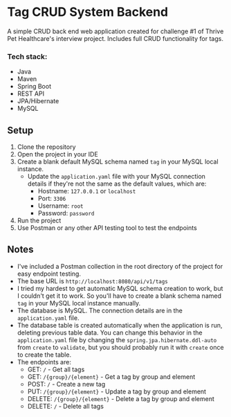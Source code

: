 # Tag CRUD System Backend

A simple CRUD back end web application created for challenge #1 of Thrive Pet Healthcare's interview project. Includes full CRUD functionality for tags.

### Tech stack:
- Java
- Maven
- Spring Boot
- REST API
- JPA/Hibernate
- MySQL

## Setup

1. Clone the repository
2. Open the project in your IDE
3. Create a blank default MySQL schema named `tag` in your MySQL local instance.
    - Update the `application.yaml` file with your MySQL connection details if they're not the same as the default values, which are:
        - Hostname: `127.0.0.1` or `localhost`
        - Port: `3306`
        - Username: `root`
        - Password: `password`
4. Run the project
5. Use Postman or any other API testing tool to test the endpoints

## Notes
- I've included a Postman collection in the root directory of the project for easy endpoint testing.
- The base URL is `http://localhost:8080/api/v1/tags`
- I tried my hardest to get automatic MySQL schema creation to work, but I couldn't get it to work. So you'll have to create a blank schema named `tag` in your MySQL local instance manually.
- The database is MySQL. The connection details are in the `application.yaml` file.
- The database table is created automatically when the application is run, deleting previous table data. You can change this behavior in the `application.yaml` file by changing the `spring.jpa.hibernate.ddl-auto` from `create` to `validate`, but you should probably run it with `create` once to create the table.
- The endpoints are:
    - GET: `/` - Get all tags
    - GET: `/{group}/{element}` - Get a tag by group and element
    - POST: `/` - Create a new tag
    - PUT: `/{group}/{element}` - Update a tag by group and element
    - DELETE: `/{group}/{element}` - Delete a tag by group and element
    - DELETE: `/` - Delete all tags